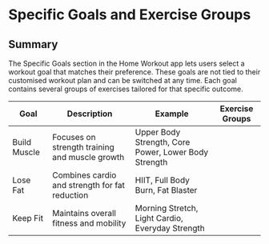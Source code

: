 # Specific Goals and Exercise Groups
## Summary
The Specific Goals section in the Home Workout app lets users select a workout goal that matches their preference. These goals are not tied to their customised workout plan and can be switched at any time. Each goal contains several groups of exercises tailored for that specific outcome.


| Goal | Description | Example | Exercise Groups |
|--------------|---------------|-------------|-----------|
| Build Muscle	| Focuses on strength training and muscle growth | Upper Body Strength, Core Power, Lower Body Strength |
| Lose Fat | Combines cardio and strength for fat reduction | HIIT, Full Body Burn, Fat Blaster|
| Keep Fit | Maintains overall fitness and mobility | Morning Stretch, Light Cardio, Everyday Strength |


